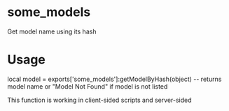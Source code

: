 # some_models
Get model name using its hash

# Usage

local model = exports['some_models']:getModelByHash(object) -- returns model name or "Model Not Found" if model is not listed

This function is working in client-sided scripts and server-sided

